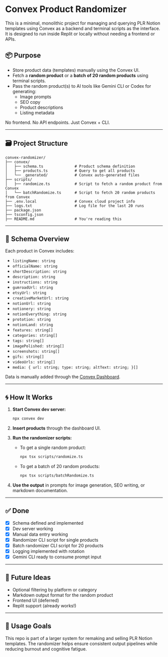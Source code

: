 # Convex Product Randomizer

This is a minimal, monolithic project for managing and querying PLR Notion templates using Convex as a backend and terminal scripts as the interface. It is designed to run inside Replit or locally without needing a frontend or APIs.

## 📦 Purpose

- Store product data (templates) manually using the Convex UI.
- Fetch a **random product** or a **batch of 20 random products** using terminal scripts.
- Pass the random product(s) to AI tools like Gemini CLI or Codex for generating:
  - Image prompts
  - SEO copy
  - Product descriptions
  - Listing metadata

No frontend. No API endpoints. Just Convex + CLI.

---

## 🗃️ Project Structure

```
convex-randomizer/
├── convex/
│   ├── schema.ts              # Product schema definition
│   ├── products.ts            # Query to get all products
│   └── _generated/            # Convex auto-generated files
├── scripts/
│   ├── randomize.ts           # Script to fetch a random product from Convex
│   └── batchRandomize.ts      # Script to fetch 20 random products from Convex
├── .env.local                 # Convex cloud project info
├── logs.txt                   # Log file for the last 20 runs
├── package.json
├── tsconfig.json
├── README.md                  # You're reading this
```

---

## 🧠 Schema Overview

Each product in Convex includes:

- `listingName: string`
- `officialName: string`
- `shortDescription: string`
- `description: string`
- `instructions: string`
- `gumroadUrl: string`
- `etsyUrl: string`
- `creativeMarketUrl: string`
- `notionUrl: string`
- `notionery: string`
- `notionEverything: string`
- `prototion: string`
- `notionLand: string`
- `features: string[]`
- `categories: string[]`
- `tags: string[]`
- `imagePolished: string[]`
- `screenshots: string[]`
- `gifs: string[]`
- `videoUrls: string[]`
- `media: { url: string; type: string; altText: string; }[]`

Data is manually added through the [Convex Dashboard](https://dashboard.convex.dev/).

---

## 🌀 How It Works

1.  **Start Convex dev server:**
    ```bash
    npx convex dev
    ```

2.  **Insert products** through the dashboard UI.

3.  **Run the randomizer scripts:**

    -   To get a single random product:
        ```bash
        npx tsx scripts/randomize.ts
        ```

    -   To get a batch of 20 random products:
        ```bash
        npx tsx scripts/batchRandomize.ts
        ```

4.  **Use the output** in prompts for image generation, SEO writing, or markdown documentation.

---

## ✅ Done

- [x] Schema defined and implemented
- [x] Dev server working
- [x] Manual data entry working
- [x] Randomizer CLI script for single products
- [x] Batch randomizer CLI script for 20 products
- [x] Logging implemented with rotation
- [x] Gemini CLI ready to consume prompt input

---

## 🧠 Future Ideas

- Optional filtering by platform or category
- Markdown output format for the random product
- Frontend UI (deferred)
- Replit support (already works!)

---

## 👋 Usage Goals

This repo is part of a larger system for remaking and selling PLR Notion templates. The randomizer helps ensure consistent output pipelines while reducing burnout and cognitive fatigue.
